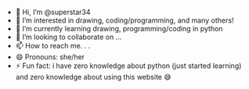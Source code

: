- 👋 Hi, I’m @superstar34
- 👀 I’m interested in drawing, coding/programming, and many others!
- 🌱 I’m currently learning drawing, programming/coding in python
- 💞️ I’m looking to collaborate on ...
- 📫 How to reach me. . . 
- 😄 Pronouns: she/her
- ⚡ Fun fact: i have zero knowledge about python (just started learning) and zero knowledge about using this website 😅 

<!---
superstar34/superstar34 is a ✨ special ✨ repository because its `README.md` (this file) appears on your GitHub profile.
You can click the Preview link to take a look at your changes.
--->
